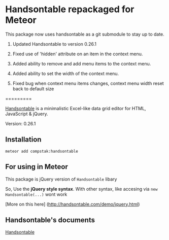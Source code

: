 Handsontable repackaged for Meteor
=========

This package now uses handsontable as a git submodule to stay up to date.

1. Updated Handsontable to version 0.26.1

2. Fixed use of 'hidden' attribute on an item in the context menu.

3. Added ability to remove and add menu items to the context menu.

4. Added ability to set the width of the context menu.

5. Fixed bug when context menu items changes, context menu width reset back to default size

=========

[Handsontable](http://handsontable.com/) is a minimalistic Excel-like data grid editor for HTML, JavaScript & jQuery.

Version: 0.26.1

## Installation

`meteor add compstak:handsontable`

## For using in Meteor
This package is jQuery version of `Handsontable` libary

So, Use the **jQuery style syntax**. With other syntax, like accesing via `new Handsontable(...)` wont work

[More on this here] (http://handsontable.com/demo/jquery.html)

## Handsontable's documents

[Handsontable](http://handsontable.com/)
